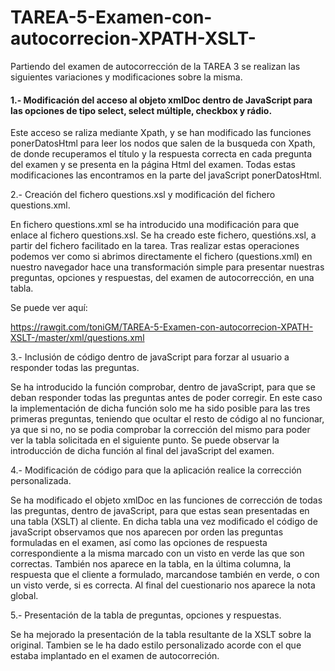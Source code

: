 # TAREA-5-Examen-con-autocorrecion-XPATH-XSLT-

Partiendo del examen de autocorrección de la TAREA 3 se realizan las siguientes variaciones y modificaciones sobre la misma.


#### 1.- Modificación del acceso al objeto xmlDoc dentro de JavaScript para las opciones de tipo select, select múltiple, checkbox y rádio.

Este acceso se raliza mediante Xpath, y se han modificado las funciones ponerDatosHtml para leer los nodos que salen de la busqueda con Xpath, de donde recuperamos el título y la respuesta correcta en cada pregunta del examen y se presenta en la página Html del examen. Todas estas modificaciones las encontramos en la parte del javaScript ponerDatosHtml.

    
2.- Creación del fichero questions.xsl y modificación del fichero questions.xml.

En fichero questions.xml se ha introducido una modificación para que enlace al fichero questions.xsl. Se ha creado este fichero, questións.xsl, a partir del fichero facilitado en la tarea. Tras realizar estas operaciones podemos ver como si abrimos directamente el fichero (questions.xml) en nuestro navegador hace una transformación simple para presentar nuestras preguntas, opciones y respuestas, del examen de autocorrección, en una tabla.


   Se puede ver aquí:
   
   https://rawgit.com/toniGM/TAREA-5-Examen-con-autocorrecion-XPATH-XSLT-/master/xml/questions.xml


3.- Inclusión de código dentro de javaScript para forzar al usuario a responder todas las preguntas.

Se ha introducido la función comprobar, dentro de javaScript, para que se deban responder todas las preguntas antes de poder corregir. En este caso la implementación de dicha función solo me ha sido posible para las tres primeras preguntas, teniendo que ocultar el resto de código al no funcionar, ya que si no, no se podia comprobar la corrección del mismo para poder ver la tabla solicitada en el siguiente punto. Se puede observar la introducción de dicha función al final del javaScript del examen.


4.- Modificación de código para que la aplicación realice la corrección personalizada.

Se ha modificado el objeto xmlDoc en las funciones de corrección de todas las preguntas, dentro de javaScript, para que estas sean presentadas en una tabla (XSLT) al cliente. En dicha tabla una vez modificado el código de javaScript observamos que nos aparecen por orden las preguntas formuladas en el examen, así como las opciones de respuesta correspondiente a la misma marcado con un visto en verde las que son correctas. También nos aparece en la tabla, en la última columna, la respuesta que el cliente a formulado, marcandose también en verde, o con un visto verde, si es correcta. Al final del cuestionario nos aparece la nota global.


5.- Presentación de la tabla de preguntas, opciones y respuestas.

Se ha mejorado la presentación de la tabla resultante de la XSLT sobre la original. Tambien se le ha dado estilo personalizado acorde con el que estaba implantado en el examen de autocorreción.










